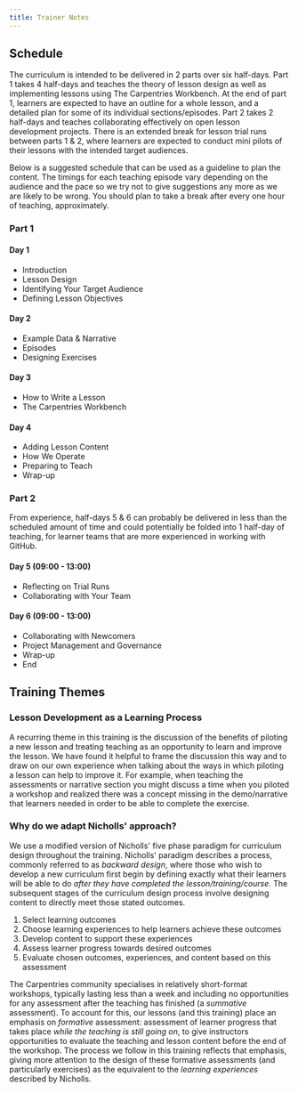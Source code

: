 ```yaml
---
title: Trainer Notes
---
```


## Schedule

The curriculum is intended to be delivered in 2 parts over six half-days. 
Part 1 takes 4 half-days and teaches the theory of lesson design as well as implementing lessons using The Carpentries Workbench. 
At the end of part 1, learners are expected to have an outline for a whole lesson, and a detailed plan for some of its individual sections/episodes.
Part 2 takes 2 half-days and teaches collaborating effectively on open lesson development projects.
There is an extended break for lesson trial runs between parts 1 & 2, where learners are expected to conduct mini pilots of their lessons with the 
intended target audiences.

Below is a suggested schedule that can be used as a guideline to plan the content. The timings for each teaching episode vary depending on the audience and the pace so we try not to give suggestions any more as 
we are likely to be wrong. You should plan to take a break after
every one hour of teaching, approximately.

### Part 1

#### Day 1

- Introduction
- Lesson Design
- Identifying Your Target Audience
- Defining Lesson Objectives

#### Day 2

- Example Data & Narrative
- Episodes
- Designing Exercises 

#### Day 3

- How to Write a Lesson
- The Carpentries Workbench 

#### Day 4

- Adding Lesson Content
- How We Operate
- Preparing to Teach
- Wrap-up




### Part 2

From experience, half-days 5 & 6 can probably be delivered in less than the scheduled amount of time
and could potentially be folded into 1 half-day of teaching, for learner teams that are more experienced 
in working with GitHub.

#### Day 5 (09:00 - 13:00)

- Reflecting on Trial Runs
- Collaborating with Your Team

#### Day 6 (09:00 - 13:00)

- Collaborating with Newcomers
- Project Management and Governance
- Wrap-up
- End                               


## Training Themes

### Lesson Development as a Learning Process

A recurring theme in this training is the discussion of the benefits of piloting a new 
lesson and treating teaching as an opportunity to learn and improve the lesson. 
We have found it helpful to frame the discussion this way and to draw on our own experience 
when talking about the ways in which piloting a lesson can help to improve it.
For example, when teaching the assessments or narrative section you might discuss a time 
when you piloted a workshop and realized there was a concept missing in the demo/narrative
that learners needed in order to be able to complete the exercise.

### Why do we adapt Nicholls' approach?
We use a modified version of Nicholls' five phase paradigm for curriculum design throughout the training.
Nicholls' paradigm describes a process, commonly referred to as _backward design_, where those who wish to develop a new curriculum first begin by defining exactly what their learners will be able to do _after they have completed the lesson/training/course_.
The subsequent stages of the curriculum design process involve designing content to directly meet those stated outcomes.

1. Select learning outcomes
2. Choose learning experiences to help learners achieve these outcomes
3. Develop content to support these experiences
4. Assess learner progress towards desired outcomes
5. Evaluate chosen outcomes, experiences, and content based on this assessment

The Carpentries community specialises in relatively short-format workshops, typically lasting less than a week and including no opportunities for any assessment after the teaching has finished (a _summative_ assessment).
To account for this, our lessons (and this training) place an emphasis on _formative_ assessment: assessment of learner progress that takes place _while the teaching is still going on_, to give instructors opportunities to evaluate the teaching and lesson content before the end of the workshop.
The process we follow in this training reflects that emphasis, giving more attention to the design of these formative assessments (and particularly exercises) as the equivalent to the _learning experiences_ described by Nicholls.

